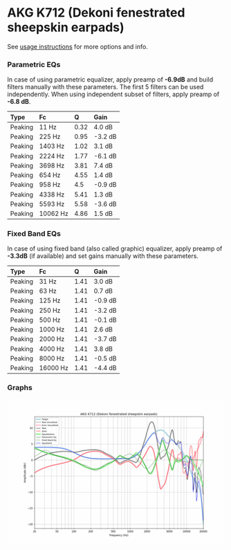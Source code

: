 # AKG K712 (Dekoni fenestrated sheepskin earpads)
See [usage instructions](https://github.com/jaakkopasanen/AutoEq#usage) for more options and info.

### Parametric EQs
In case of using parametric equalizer, apply preamp of **-6.9dB** and build filters manually
with these parameters. The first 5 filters can be used independently.
When using independent subset of filters, apply preamp of **-6.8 dB**.

| Type    | Fc       |    Q | Gain    |
|:--------|:---------|:-----|:--------|
| Peaking | 11 Hz    | 0.32 | 4.0 dB  |
| Peaking | 225 Hz   | 0.95 | -3.2 dB |
| Peaking | 1403 Hz  | 1.02 | 3.1 dB  |
| Peaking | 2224 Hz  | 1.77 | -6.1 dB |
| Peaking | 3698 Hz  | 3.81 | 7.4 dB  |
| Peaking | 654 Hz   | 4.55 | 1.4 dB  |
| Peaking | 958 Hz   | 4.5  | -0.9 dB |
| Peaking | 4338 Hz  | 5.41 | 1.3 dB  |
| Peaking | 5593 Hz  | 5.58 | -3.6 dB |
| Peaking | 10062 Hz | 4.86 | 1.5 dB  |

### Fixed Band EQs
In case of using fixed band (also called graphic) equalizer, apply preamp of **-3.3dB**
(if available) and set gains manually with these parameters.

| Type    | Fc       |    Q | Gain    |
|:--------|:---------|:-----|:--------|
| Peaking | 31 Hz    | 1.41 | 3.0 dB  |
| Peaking | 63 Hz    | 1.41 | 0.7 dB  |
| Peaking | 125 Hz   | 1.41 | -0.9 dB |
| Peaking | 250 Hz   | 1.41 | -3.2 dB |
| Peaking | 500 Hz   | 1.41 | -0.1 dB |
| Peaking | 1000 Hz  | 1.41 | 2.6 dB  |
| Peaking | 2000 Hz  | 1.41 | -3.7 dB |
| Peaking | 4000 Hz  | 1.41 | 3.8 dB  |
| Peaking | 8000 Hz  | 1.41 | -0.5 dB |
| Peaking | 16000 Hz | 1.41 | -4.4 dB |

### Graphs
![](./AKG%20K712%20(Dekoni%20fenestrated%20sheepskin%20earpads).png)